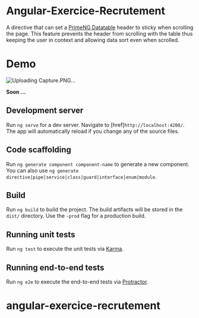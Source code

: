 # Angular-Exercice-Recrutement

A directive that can set a [PrimeNG Datatable](https://www.primefaces.org/primeng/#/datatable) header to sticky when scrolling the page. 
This feature prevents the header from scrolling with the table thus keeping the user in context and allowing data sort even when scrolled.


# Demo

![Uploading Capture.PNG…]()


**Soon ...**

## Development server

Run `ng serve` for a dev server. Navigate to [href]`http://localhost:4200/`. The app will automatically reload if you change any of the source files.

## Code scaffolding

Run `ng generate component component-name` to generate a new component. You can also use `ng generate directive|pipe|service|class|guard|interface|enum|module`.

## Build

Run `ng build` to build the project. The build artifacts will be stored in the `dist/` directory. Use the `-prod` flag for a production build.

## Running unit tests

Run `ng test` to execute the unit tests via [Karma](https://karma-runner.github.io).

## Running end-to-end tests

Run `ng e2e` to execute the end-to-end tests via [Protractor](http://www.protractortest.org/).

# angular-exercice-recrutement
